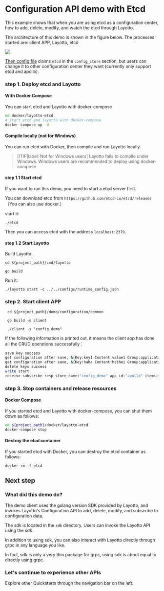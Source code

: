 # Configuration API demo with Etcd

This example shows that when you are using etcd as a configuration center, how to add, delete, modify, and watch the etcd through Layotto. 

The architecture of this demo is shown in the figure below. The processes started are: client APP, Layotto, etcd

![](https://gw.alipayobjects.com/mdn/rms_5891a1/afts/img/A*dzGaSb78UCoAAAAAAAAAAAAAARQnAQ)

[Then config file](https://github.com/mosn/layotto/blob/main/configs/runtime_config.json) claims `etcd` in the `config_store` section, but users can change it to other configuration center they want (currently only support etcd and apollo).
### step 1. Deploy etcd and Layotto
<!-- tabs:start -->
#### **With Docker Compose**
You can start etcd and Layotto with docker-compose

```bash
cd docker/layotto-etcd
# Start etcd and layotto with docker-compose
docker-compose up -d
```
#### **Compile locally (not for Windows)**
You can run etcd with Docker, then compile and run Layotto locally.

> [!TIP|label: Not for Windows users]
> Layotto fails to compile under Windows. Windows users are recommended to deploy using docker-compose
#### step 1.1 Start etcd
If you want to run this demo, you need to start a etcd server first.

You can download etcd from `https://github.com/etcd-io/etcd/releases` （You can also use docker.）

start it:
```shell @background
./etcd
```

Then you can access etcd with the address `localhost:2379`.

#### step 1.2 Start Layotto
Build Layotto:

```shell
cd ${project_path}/cmd/layotto
```

```shell @if.not.exist layotto
go build
```

Run it:
```shell @background
./layotto start -c ../../configs/runtime_config.json
```
<!-- tabs:end -->

### step 2. Start client APP

```shell
 cd ${project_path}/demo/configuration/common
```

```shell @if.not.exist client
 go build -o client
```

```shell
 ./client -s "config_demo"
```

If the following information is printed out, it means the client app has done all the CRUD operations successfully：

```bash
save key success
get configuration after save, &{Key:key1 Content:value1 Group:application Label:prod Tags:map[feature:print release:1.0.0] Metadata:map[]} 
get configuration after save, &{Key:haha Content:heihei Group:application Label:prod Tags:map[feature:haha release:1.0.0] Metadata:map[]} 
delete keys success
write start
receive subscribe resp store_name:"config_demo" app_id:"apollo" items:<key:"heihei" content:"heihei1" group:"application" label:"prod" tags:<key:"feature" value:"haha" > tags:<key:"release" value:"16" > >
```
### step 3. Stop containers and release resources
<!-- tabs:start -->
#### **Docker Compose**
If you started etcd and Layotto with docker-compose, you can shut them down as follows:

```bash
cd ${project_path}/docker/layotto-etcd
docker-compose stop
```

#### **Destroy the etcd container**
If you started etcd with Docker, you can destroy the etcd container as follows:
```shell
docker rm -f etcd
```
<!-- tabs:end -->

## Next step
### What did this demo do?
The demo client uses the golang version SDK provided by Layotto, and invokes Layotto's Configuration API to add, delete, modify, and subscribe to configuration data.

The sdk is located in the `sdk` directory. Users can invoke the Layotto API using the sdk.

In addition to using sdk, you can also interact with Layotto directly through grpc in any language you like.

In fact, sdk is only a very thin package for grpc, using sdk is about equal to directly using grpc.


### Let's continue to experience other APIs
Explore other Quickstarts through the navigation bar on the left.
